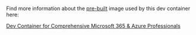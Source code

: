 Find more information about the [pre-built](https://containers.dev/implementors/reference/#prebuilding) image used by this
dev container here:

[Dev Container for Comprehensive Microsoft 365 & Azure Professionals](https://github.com/workoho/devcontainer-image-m365-ultimate)

